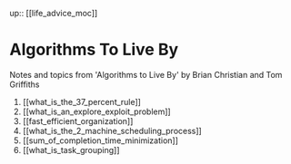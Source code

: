 up:: [[life_advice_moc]]

# Algorithms To Live By

Notes and topics from 'Algorithms to Live By' by Brian Christian and Tom Griffiths

1. [[what_is_the_37_percent_rule]]
2. [[what_is_an_explore_exploit_problem]]
3. [[fast_efficient_organization]]
4. [[what_is_the_2_machine_scheduling_process]]
5. [[sum_of_completion_time_minimization]]
6. [[what_is_task_grouping]]